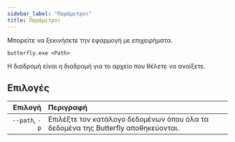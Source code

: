 ```yaml
---
sidebar_label: "Παράμετροι"
title: Παράμετροι
---
```


Μπορείτε να ξεκινήσετε την εφαρμογή με επιχειρήματα.

`butterfly.exe <Path>`

Η διαδρομή είναι η διαδρομή για το αρχείο που θέλετε να ανοίξετε.

## Επιλογές

|        Επιλογή | Περιγραφή                                                                         |
| --------------:|:--------------------------------------------------------------------------------- |
| `--path`, `-p` | Επιλέξτε τον κατάλογο δεδομένων όπου όλα τα δεδομένα της Butterfly αποθηκεύονται. |

